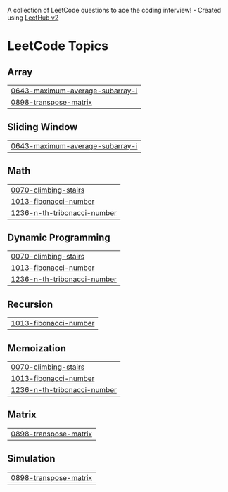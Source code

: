 A collection of LeetCode questions to ace the coding interview! - Created using [LeetHub v2](https://github.com/arunbhardwaj/LeetHub-2.0)
<!---LeetCode Topics Start-->
# LeetCode Topics
## Array
|  |
| ------- |
| [0643-maximum-average-subarray-i](https://github.com/Viswa-09/Leetcode/tree/master/0643-maximum-average-subarray-i) |
| [0898-transpose-matrix](https://github.com/Viswa-09/Leetcode/tree/master/0898-transpose-matrix) |
## Sliding Window
|  |
| ------- |
| [0643-maximum-average-subarray-i](https://github.com/Viswa-09/Leetcode/tree/master/0643-maximum-average-subarray-i) |
## Math
|  |
| ------- |
| [0070-climbing-stairs](https://github.com/Viswa-09/Leetcode/tree/master/0070-climbing-stairs) |
| [1013-fibonacci-number](https://github.com/Viswa-09/Leetcode/tree/master/1013-fibonacci-number) |
| [1236-n-th-tribonacci-number](https://github.com/Viswa-09/Leetcode/tree/master/1236-n-th-tribonacci-number) |
## Dynamic Programming
|  |
| ------- |
| [0070-climbing-stairs](https://github.com/Viswa-09/Leetcode/tree/master/0070-climbing-stairs) |
| [1013-fibonacci-number](https://github.com/Viswa-09/Leetcode/tree/master/1013-fibonacci-number) |
| [1236-n-th-tribonacci-number](https://github.com/Viswa-09/Leetcode/tree/master/1236-n-th-tribonacci-number) |
## Recursion
|  |
| ------- |
| [1013-fibonacci-number](https://github.com/Viswa-09/Leetcode/tree/master/1013-fibonacci-number) |
## Memoization
|  |
| ------- |
| [0070-climbing-stairs](https://github.com/Viswa-09/Leetcode/tree/master/0070-climbing-stairs) |
| [1013-fibonacci-number](https://github.com/Viswa-09/Leetcode/tree/master/1013-fibonacci-number) |
| [1236-n-th-tribonacci-number](https://github.com/Viswa-09/Leetcode/tree/master/1236-n-th-tribonacci-number) |
## Matrix
|  |
| ------- |
| [0898-transpose-matrix](https://github.com/Viswa-09/Leetcode/tree/master/0898-transpose-matrix) |
## Simulation
|  |
| ------- |
| [0898-transpose-matrix](https://github.com/Viswa-09/Leetcode/tree/master/0898-transpose-matrix) |
<!---LeetCode Topics End-->